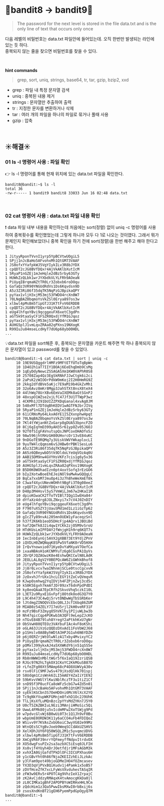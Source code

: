 # 🌳bandit8 -> bandit9🌳
> The password for the next level is stored in the file data.txt and is the only line of text that occurs only once <br/>

다음 레벨의 비밀번호는 data.txt 파일안에 들어있는데. 오직 한번만 발생되는 라인에 있는 듯 하다. <br />
중복되지 않는 줄을 찾으면 비밀번호를 찾을 수 있다. <br/>

<br/>

**hint commands**
>grep, sort, uniq, strings, base64, tr, tar, gzip, bzip2, xxd

- grep : 파일 내 특정 문자열 검색
- uniq : 중복된 내용 제거
- strings : 문자열만 추출하여 출력
- tr : 지정한 문자를 변환하거나 삭제
- tar : 여러 개의 파일을 하나의 파일로 묶거나 풀때 사용
- gzip : 압축

<br />

## ☀️해결☀️
### 01 ls -l 명령어 사용 : 파일 확인
👉 ls -l 명령어를 통해 현재 위치에 있는 data.txt 파일을 확인한다.<br/>
```ssh
bandit8@bandit:~$ ls -l
total 36
-rw-r----- 1 bandit9 bandit8 33033 Jun 16 02:48 data.txt
```

<br/>

### 02 cat 명령어 사용 : data.txt 파일 내용 확인
❗ data 파일 내부 내용을 확인하는데 처음에는 sort(정렬) 없이 uniq -c  명령어를 사용하여 중복횟수를 확인했었는데 그렇게 하니까 모두 다 1로 나오는 것이였다. 그래서 뭐가 문제인지 확인해보았더니 중복 확인을 하기 전에 sort(정렬)을 한번 해주고 해야 한다고 한다.<br/>
```ssh
1 JityyRponTVvnI1yrp5YpBCVtwUOgiL5
1 SPjj1nJcBaHo5AFvohxMh1QtGM73VAAF
1 JS0ofxYYafpkWJ5VgYIykILv3R8bJYDX
1 cpQDT2cJG8BVfDQxr4AjVkAKlbXutIcM
1 5RyaP1nGZEj1mJeHqle2dBz5rby63GTy
1 HUWkZzQLbk1wrJYXbdkVLYLFRh9AOeaN
1 PiUyqIBrqmaNZtTR0Lr3Zobxb6roDOqu
1 GafaQz3VR90YNGUdRdVs1Ds6Kqvdsn9D
1 A5z3Z3Ri86f35dqTK5NqPzGJBpikaQPY
1 pyYax1vljH3xjM53mj53FWDO4rcXn0W7
1 70LNqBAZ0bqmoYsVkZSl0Erya897os3w
1 xlbwl4pMsBm5TipGTJ31KTtFvV6ERDDB
1 cpQDT2cJG8BVfDQxr4AjVkAKlbXutIcM
1 eUg4lhfqoYBvi9qcggeuFX6xetC3gdPn
1 aGT5k9taaSyCF1FSZR0QxdjYfM1GJqoz
1 pyYax1vljH3xjM53mj53FWDO4rcXn0W7
1 AUHG5plJ1vmLqvZRAa82qPXns19NXogK
1 R99IuJu84mseLcdHyT7dU6p68ybO0HDL
...
```
💡data.txt 파일을 sort해준 후, 중복되는 문자열을 카운트 해주면 딱 하나 중복되지 않은 문자열이 있고 password를 찾을 수 있었다.
```ssh
bandit8@bandit:~$ cat data.txt | sort | uniq -c
     10 19E9USQggdrlHMFz9MFtETfUToTqBpWn
     10 1D4O2h1aT7IIY1BOAj6EeEhqDmb9CsMg
     10 1qEyDdyNewcZSSAGASXm1KW0VAPhR0S8
     10 25708Zap4Qz3EgSkRNkFJJwCtgk6i2ci
     10 2aPsK2zWIOOrPdkW9mKoj2I2H0HmRG9Z
     10 2kkg2dfdBVe5aKjc7E9aM19b4GkZvMh1
     10 32o6Avz8mKr8Mgp3JahSTXt8nsX8teX4
     10 44lhWq78UrXBv6EmVaIXEMk8aGtSGnPJ
     10 48xspO1WZse2xjLfC47Jf3U1TTWpP3wz
      1 4CKMh1JI91bUIZZPXDqGanal4xvAg0JM
     10 540xMfl7DTdqBhKEDV1wAGTFNJbrJIVq
     10 5RyaP1nGZEj1mJeHqle2dBz5rby63GTy
     10 61iCRNsMy64LkxA6YE1I5ZXxnphwHpqt
     10 70LNqBAZ0bqmoYsVkZSl0Erya897os3w
     10 7Kl4tYWjanNtZxGarp8gDUA53bpncFZO
     10 8Cj6gIqYmD399yAH35r61ypOZv05J6OJ
     10 92f0fSIgFAVnutspQsJNPCoxOHAOfo5z
     10 9Aw596jhtRHzGH80UHxrcOr13vE84uKC
     10 9nDGoTE9RQMq7y3UiskVWVYWkaplocLI
     10 9yuTW4lcQqmsm6vSJHBw0rPBKlSesLu6
     10 A5z3Z3Ri86f35dqTK5NqPzGJBpikaQPY
     10 A65z6QBeywbD5tk9DldoLYeUqVOzAq0U
     10 AAB15DM9nw4GVYHsVKFz7cis1g6y5v36
     10 aGT5k9taaSyCF1FSZR0QxdjYfM1GJqoz
     10 AUHG5plJ1vmLqvZRAa82qPXns19NXogK
     10 B5D0K0WOhadIzn0pt4oxtSofq3rEzGO6
     10 bIy2XotwBoeEhEJeiNOl9aMwkwGQQgLC
     10 BqCa7xxbM7JmuOp4i3z7h8heWeXmEf8k
     10 C3waf4XycUNevWOHht9BgFi3T0g08eeZ
     10 cpQDT2cJG8BVfDQxr4AjVkAKlbXutIcM
     10 D48p3M4Hsvl5yS7VmWiLJm67w2HKaI1R
     10 dpioKGwaCK2TfoTVIBl7IQg1IwEHa84r
     10 dYfaXz4drg8JOLZNxyi7x7cV4J0ZnDIY
     10 eUg4lhfqoYBvi9qcggeuFX6xetC3gdPn
     10 F7907uXSZY3jUauSMd1md1Lz1iGzTp62
     10 GafaQz3VR90YNGUdRdVs1Ds6Kqvdsn9D
     10 gIcZTy89nvAi205mnOUEW1yFaceqzSnl
     10 h37f2K6Kb1eoD5DHcFjp4AQrv1JBOiBd
     10 haf2QmTk8J2i4qw1YCKk2zjO5M9vSroU
     10 HTdKUsLmIPFDAY2fWnjgH1h9rq6KQT7s
     10 HUWkZzQLbk1wrJYXbdkVLYLFRh9AOeaN
     10 IecInbEynGj5AVX2gXBB73Et9YdjZPnV
     10 iQVDLH0ZWQNqqK8SPw5VfaNK0rVD5HXH
     10 IrQvYnowxio071KyeDvYaMXyaV7OefCa
     10 ixaaNBAsH1oKCNMYuTz6g6CGsPA1QyVs
     10 JDrQFJQZAGwzK8e4EshwQKCCwlN8LAdK
     10 JEOLLAL8gV2Y0BEPQcAW6ZiGWhkBhof8
     10 JityyRponTVvnI1yrp5YpBCVtwUOgiL5
     10 Jj8r6Lvcv7waINhnmjSCLe0tscCgcvvN
     10 JS0ofxYYafpkWJ5VgYIykILv3R8bJYDX
     10 JzOxvhJfrUXx1hcLCEGY1tZoCvQVmqvR
     10 KJwpOsmhwq2YqIDVjh4FZPjnZwj3cd5c
     10 kS0K5Egxh7kmAfJDr09zxT6dnPpdPdDI
     10 ky8eoQAaA7EpCRfh2SkvoVhq5czkI10L
     10 L3ET2u9RyxE1GvFpfj8OtdkOodG3Q7Y0
     10 L9C4h473C4wQj5rvtONDwWgTbSSRbKer
     10 lJtdmgZINOQVcEbcQ0LJJcfI6bq86ZUM
     10 MIAB0z54ZELY7I7eU5rjl2kH0veRF31F
     10 mzFz9BsF3ZmygO5hVKlhy1PIjuWLbw3b
     10 Nh47qicCqp4PUKwb3A3QFl9eLepZJcKO
     10 nTGvE84B79luh8YregY2aPtkhKxU7gNr
     10 ObSVwH80QTEOz3VAYbuFIAc4vF8oKShi
     10 oGLA63JiVzGzQQDzDXxAd11FoVbW2J68
     10 p1SHslv0A8ByhWDtA3HPJG1uh6N6YDZH
     10 p6j0ERZrjWtOlwNlzA1Txby4MvixyYC2
     10 PiUyqIBrqmaNZtTR0Lr3Zobxb6roDOqu
     10 pOMxl399ykxAJ4a5XXWKdY6jn51qSS5e
     10 pyYax1vljH3xjM53mj53FWDO4rcXn0W7
     10 R99IuJu84mseLcdHyT7dU6p68ybO0HDL
     10 Rb8nNWWInMbltWGr5f6xIaQ192zriQSB
     10 RJGc97N2hLTgkOX1CKoYC2KkMGuSB87D
     10 rLfeZFg00Xt5MAmp68cP4O8XUWVyA30v
     10 rsv0lFiC9MFJwSv479jXsdQlHk701spj
     10 S8Udqm1CzsWnk6ILI5mAEY4ZaIiYIE92
     10 S9bKvvVWUlYlKwiNblRczTF3u1tiZ1Cf
     10 snD95f3P8ucFCa8oWFz5cbG7w4Zd5n01
     10 SPjj1nJcBaHo5AFvohxMh1QtGM73VAAF
     10 syEklKGCbn3S7OeHDOni6McV6lXcX2YQ
     10 Tc9gNkYVupWKFGMnjm8fxhD1Oc2J9UhK
     10 TlLjKsXfLuMQnBzc2pYYsMdZYKn7J5Y0
     10 U0cT5ZAZBKIuL9Ezi3MAnjiHMoSic5Qi
     10 UwwL4FMk80ju5vIcdmMFw2XoTSWjg9Pd
     10 w7pdvcGlvWj6B0wUi0T3c1Q1Jh9vF0Bu
     10 wbpUmE0ORDW3K11y6aCCO4uFb4FDIQoZ
     10 WSivv9Y7KVAsZxbU6oiC3wyVG02e99Mz
     10 WtnQEsSCYgBvJoeb9WeqSCCdAkUZSHVS
     10 XelXDhJUY6FQ50WSQL2M1c5yvqmcUDVG
     10 xlbwl4pMsBm5TipGTJ31KTtFvV6ERDDB
     10 XmCgVR6F39nrrYQFmeyffNdpvItrdvOX
     10 XO5dwgFsuPZx2sa3azbXC5iEsq0JLFIH
     10 Xs0vjf4YUyh4DrJOetfdjr1MFsAGbM3k
     10 xvhXIA0GjGafdTPkDlOFc3ICUPXhas6H
     10 y1cGBvYht0h86fNjaZKEIZzhEiJLzkAc
     10 y3lFam9pot49bjoGDMeIHO4fOZmcasev
     10 YX3D3qVjPVxBQiKudv1j4Pamk1x5oB57
     10 zDVfHceZfK7xcLFyWsVXvduhesTASqIR
     10 zFW3w9ERv5r4POTC4g9VhzIeX1ZrpajC
     10 zK2AvCjddzyRMAqxK4tvAmocgKkDa0jl
     10 zL0CIMKa1gBhF2APOPBYoWIRHxHHL9Cm
     10 zQdcHim1z3Qa5PwwIbsMXwI0rbBxij6s
     10 zsosXndKnBT21gEH6PyemPpdGpOgyQ7M
bandit8@bandit:~$
...
